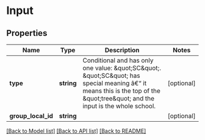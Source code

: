 # Input

## Properties
Name | Type | Description | Notes
------------ | ------------- | ------------- | -------------
**type** | **string** | Conditional and has only one value: &amp;quot;SC&amp;quot;. &amp;quot;SC&amp;quot; has special meaning â€“ it means this is the top of the &amp;quot;tree&amp;quot; and the input is the whole school. | [optional] 
**group_local_id** | **string** |  | [optional] 

[[Back to Model list]](../README.md#documentation-for-models) [[Back to API list]](../README.md#documentation-for-api-endpoints) [[Back to README]](../README.md)


